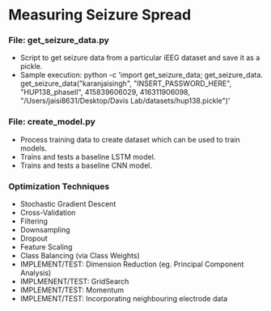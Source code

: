 # Measuring Seizure Spread

### File: get_seizure_data.py
* Script to get seizure data from a particular iEEG dataset and save it as a pickle.
* Sample execution: python -c 'import get_seizure_data; get_seizure_data. get_seizure_data("karanjaisingh", "INSERT_PASSWORD_HERE", "HUP138_phaseII", 415839606029, 416311906098, "/Users/jaisi8631/Desktop/Davis Lab/datasets/hup138.pickle")'

### File: create_model.py
* Process training data to create dataset which can be used to train models.
* Trains and tests a baseline LSTM model.
* Trains and tests a baseline CNN model.

### Optimization Techniques
* Stochastic Gradient Descent
* Cross-Validation
* Filtering
* Downsampling
* Dropout
* Feature Scaling
* Class Balancing (via Class Weights)
* IMPLEMENT/TEST: Dimension Reduction (eg. Principal Component Analysis)
* IMPLMENENT/TEST: GridSearch
* IMPLEMENT/TEST: Momentum
* IMPLEMENT/TEST: Incorporating neighbouring electrode data

